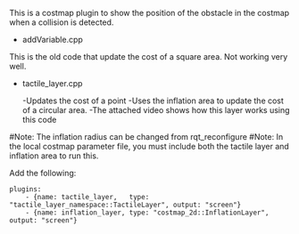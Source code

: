 
This is a costmap plugin to show the position of the obstacle in the costmap when a collision is detected.

- addVariable.cpp

This is the old code that update the cost of a square area. 
Not working very well. 

- tactile_layer.cpp

  -Updates the cost of a point
  -Uses the inflation area to update the cost of a circular area.
  -The attached video shows how this layer works using this code

#Note: The inflation radius can be changed from rqt_reconfigure
#Note: In the local costmap parameter file, you must include both the tactile layer and inflation area to run this.

Add the following:

    plugins: 
        - {name: tactile_layer,   type: "tactile_layer_namespace::TactileLayer", output: "screen"}  
        - {name: inflation_layer, type: "costmap_2d::InflationLayer", output: "screen"}   

